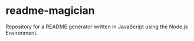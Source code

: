 # readme-magician
Repository for a README generator written in JavaScript using the Node.js Environment.

